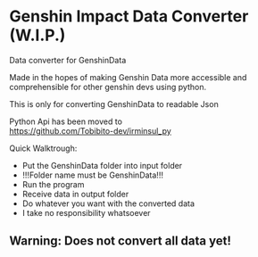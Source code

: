 # Genshin Impact Data Converter (W.I.P.)
Data converter for GenshinData  

Made in the hopes of making Genshin Data more accessible and  
comprehensible for other genshin devs using python.

This is only for converting GenshinData to readable Json  

Python Api has been moved to  
https://github.com/Tobibito-dev/irminsul_py

Quick Walktrough:
- Put the GenshinData folder into input folder  
- !!!Folder name must be GenshinData!!!
- Run the program
- Receive data in output folder
- Do whatever you want with the converted data
- I take no responsibility whatsoever


## Warning: Does not convert all data yet!
